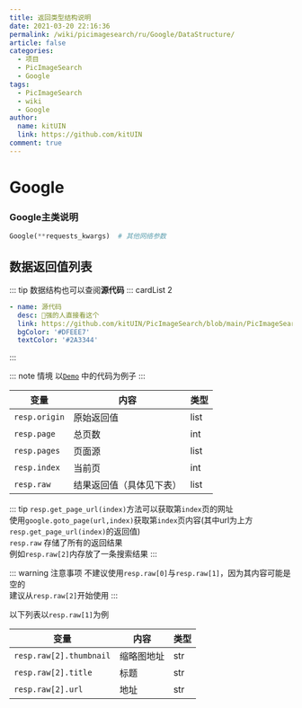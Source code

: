 ```yaml
---
title: 返回类型结构说明
date: 2021-03-20 22:16:36
permalink: /wiki/picimagesearch/ru/Google/DataStructure/
article: false
categories:
  - 项目
  - PicImageSearch
  - Google
tags:
  - PicImageSearch
  - wiki
  - Google
author:
  name: kitUIN
  link: https://github.com/kitUIN
comment: true
---
```


# Google

### Google主类说明

```python
Google(**requests_kwargs)  # 其他网络参数
```

## 数据返回值列表

::: tip
数据结构也可以查阅**源代码**
::: cardList 2

```yaml
- name: 源代码
  desc: 🚀强的人直接看这个
  link: https://github.com/kitUIN/PicImageSearch/blob/main/PicImageSearch/model/google.py
  bgColor: '#DFEEE7'
  textColor: '#2A3344'
```

:::

::: note 情境
以[`Demo`](/wiki/picimagesearch/Google/Demo#示例) 中的代码为例子
:::

| 变量            | 内容           | 类型   |
|---------------|--------------|------|
| `resp.origin` | 原始返回值        | list |
| `resp.page`   | 总页数          | int  |
| `resp.pages`  | 页面源          | list |
| `resp.index`  | 当前页          | int  |
| `resp.raw`    | 结果返回值（具体见下表） | list |

::: tip
`resp.get_page_url(index)`方法可以获取第`index`页的网址  
使用`google.goto_page(url,index)`获取第`index`页内容(其中url为上方`resp.get_page_url(index)`的返回值)  
`resp.raw` 存储了所有的返回结果  
例如`resp.raw[2]`内存放了一条搜索结果
:::

::: warning 注意事项
不建议使用`resp.raw[0]`与`resp.raw[1]`，因为其内容可能是空的  
建议从`resp.raw[2]`开始使用
:::

以下列表以`resp.raw[1]`为例

| 变量                      | 内容    | 类型  |
|-------------------------|-------|-----|
| `resp.raw[2].thumbnail` | 缩略图地址 | str |
| `resp.raw[2].title`     | 标题    | str |
| `resp.raw[2].url`       | 地址    | str |

